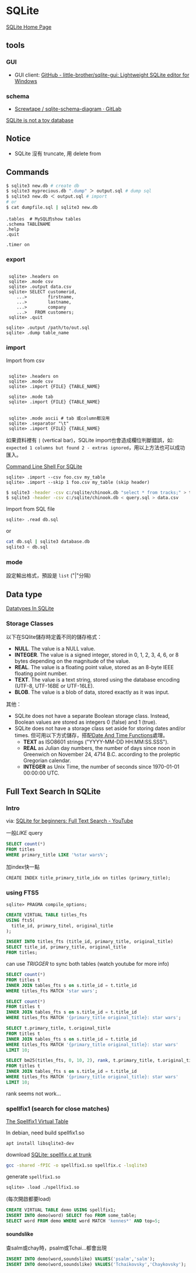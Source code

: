 # SQLite

[SQLite Home Page](https://www.sqlite.org/index.html)

## tools

### GUI

- GUI client: [GitHub - little-brother/sqlite-gui: Lightweight SQLite editor for Windows](https://github.com/little-brother/sqlite-gui?utm_source=hackernewsletter&utm_medium=email&utm_term=data)

### schema

- [Screwtape / sqlite-schema-diagram · GitLab](https://gitlab.com/Screwtapello/sqlite-schema-diagram)

[SQLite is not a toy database](https://antonz.org/sqlite-is-not-a-toy-database/)

## Notice

- SQLite 沒有 truncate, 用 delete from

## Commands

```bash
$ sqlite3 new.db # create db
$ sqlite3 myprecious.db ".dump" ＞ output.sql # dump sql
$ sqlite3 new.db ＜ output.sql # import
# or
$ cat dumpfile.sql | sqlite3 new.db
```

```text title="sqlite basic commands"
.tables  # MySQL的show tables
.schema TABLENAME
.help
.quit
```

```text title="show run-time"
.timer on
```

### export

```text title="export to csv"

 sqlite> .headers on
 sqlite> .mode csv
 sqlite> .output data.csv
 sqlite> SELECT customerid,
    ...>        firstname,
    ...>        lastname,
    ...>        company
    ...>   FROM customers;
 sqlite> .quit
```

```text title="dump sql"
sqlite> .output /path/to/out.sql
sqlite> .dump table_name
```

### import

Import from csv

```text title="import from csv"

 sqlite> .headers on
 sqlite> .mode csv
 sqlite> .import {FILE} {TABLE_NAME}
```

```text title="import from tsv (tabbed separate)"
 sqlite> .mode tab
 sqlite> .import {FILE} {TABLE_NAME}
```

```text title="import from tsv (tabbed separate), can escape double quote in text"

 sqlite> .mode ascii # tab 或column都沒用
 sqlite> .separator "\t"
 sqlite> .import {FILE} {TABLE_NAME}

```
如果資料裡有 `|` (vertical bar)，SQLite import也會造成欄位判斷錯誤，如: `expected 1 columns but found 2 - extras ignored`，用以上方法也可以成功匯入。

[Command Line Shell For SQLite](https://www.sqlite.org/cli.html)

```
sqlite> .import --csv foo.csv my_table
sqlite> .import --skip 1 foo.csv my_table (skip header)
```

```bash title="export/import csv by command"
$ sqlite3 -header -csv c:/sqlite/chinook.db "select * from tracks;" > tracks.csv
$ sqlite3 -header -csv c:/sqlite/chinook.db < query.sql > data.csv
```

Import from SQL file

```bash
sqlite> .read db.sql
```

or

```bash
cat db.sql | sqlite3 database.db
sqlite3 < db.sql
```

### mode

設定輸出格式，預設是 `list` ("|"分隔)



## Data type

[Datatypes In SQLite](https://www.sqlite.org/datatype3.html)

### Storage Classes

以下在SQlite儲存時定義不同的儲存格式：

- **NULL**. The value is a NULL value.
- **INTEGER**. The value is a signed integer, stored in 0, 1, 2, 3, 4, 6, or 8 bytes depending on the magnitude of the value.
- **REAL**. The value is a floating point value, stored as an 8-byte IEEE floating point number.
- **TEXT**. The value is a text string, stored using the database encoding (UTF-8, UTF-16BE or UTF-16LE).
- **BLOB**. The value is a blob of data, stored exactly as it was input.

其他：

- SQLite does not have a separate Boolean storage class. Instead, Boolean values are stored as integers 0 (false) and 1 (true).
- SQLite does not have a storage class set aside for storing dates and/or times. 但可用以下方式儲存，搭配[Date And Time Functions](https://www.sqlite.org/lang_datefunc.html)處理。
    - **TEXT** as ISO8601 strings ("YYYY-MM-DD HH:MM:SS.SSS").
    - **REAL** as Julian day numbers, the number of days since noon in Greenwich on November 24, 4714 B.C. according to the proleptic Gregorian calendar.
    - **INTEGER** as Unix Time, the number of seconds since 1970-01-01 00:00:00 UTC.


## Full Text Search In SQLite

### Intro

via: [SQLite for beginners: Full Text Search - YouTube](https://www.youtube.com/watch?v=eXMA_2dEMO0)

一般*LIKE* query
```sql title="LIKE operator"
SELECT count(*)
FROM titles
WHERE primary_title LIKE '%star wars%';
```

加index快一點
```
CREATE INDEX title_primary_title_idx on titles (primary_title);
```

### using FTS5

```text title="check if has fts5 installed"
sqlite> PRAGMA compile_options;
```


```sql title="create virtual table using fts5"
CREATE VIRTUAL TABLE titles_fts
USING fts5(
  title_id, primary_titel, original_title
);
```

```sql title="insert data to fts virtual table"
INSERT INTO titles_fts (title_id, primary_title, original_title)
SELECT title_id, primary_title, original_title
FROM titles;
```

can use *TRIGGER* to sync both tables (watch youtube for more info)

```sql title="match all columns"
SELECT count(*)
FROM titles t
INNER JOIN tables_fts s on s.title_id = t.title_id
WHERE titles_fts MATCH 'star wars';
```

```sql title="match specific columns"
SELECT count(*)
FROM titles t
INNER JOIN tables_fts s on s.title_id = t.title_id
WHERE titles_fts MATCH '{primary_title original_title}: star wars';
```

```sql title="get matched top 10"
SELECT t.primary_title, t.original_title
FROM titles t
INNER JOIN tables_fts s on s.title_id = t.title_id
WHERE titles_fts MATCH '{primary_title original_title}: star wars'
LIMIT 10;
```

```sql title="bm25 ranking function (0, 10, 2 is weight of column)"
SELECT bm25(titles_fts, 0, 10, 2), rank, t.primary_title, t.original_title
FROM titles t
INNER JOIN tables_fts s on s.title_id = t.title_id
WHERE titles_fts MATCH '{primary_title original_title}: star wars'
LIMIT 10;
```
rank seems not work...

### spellfix1 (search for close matches)

[The Spellfix1 Virtual Table](https://www.sqlite.org/spellfix1.html)

In debian, need build spellfix1.so

```bash
apt install libsqlite3-dev
```
download [SQLite: spellfix.c at trunk](https://www.sqlite.org/src/file?name=ext/misc/spellfix.c&ci=trunk)

```bash
gcc -shared -fPIC -o spellfix1.so spellfix.c -lsqlite3
```

generate `spellfix1.so`

```text
sqlite> .load ./spellfix1.so
```

(每次開啟都要load)

```sql
CREATE VIRTUAL TABLE demo USING spellfix1;
INSERT INTO demo(word) SELECT foo FROM some_table;
SELECT word FROM demo WHERE word MATCH 'kennes*' AND top=5;
```

#### soundslike

查salm或chay時，psalm或Tchai...都會出現

```sql
INSERT INTO demo(word,soundslike) VALUES('psalm','salm');
INSERT INTO demo(word,soundslike) VALUES('Tchaikovsky','Chaykovsky');
```
